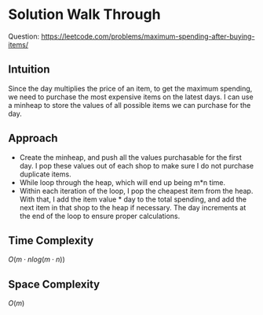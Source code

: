 # Solution Walk Through
Question: https://leetcode.com/problems/maximum-spending-after-buying-items/

## Intuition
Since the day multiplies the price of an item, to get the maximum spending, we need to purchase the most expensive items on the latest days. I can use a minheap to store the values of all possible items we can purchase for the day.

## Approach
- Create the minheap, and push all the values purchasable for the first day. I pop these values out of each shop to make sure I do not purchase duplicate items.
- While loop through the heap, which will end up being m*n time.
- Within each iteration of the loop, I pop the cheapest item from the heap. With that, I add the item value * day to the total spending, and add the next item in that shop to the heap if necessary. The day increments at the end of the loop to ensure proper calculations.

## Time Complexity
$O(m \cdot n log(m \cdot n))$

## Space Complexity
$O(m)$